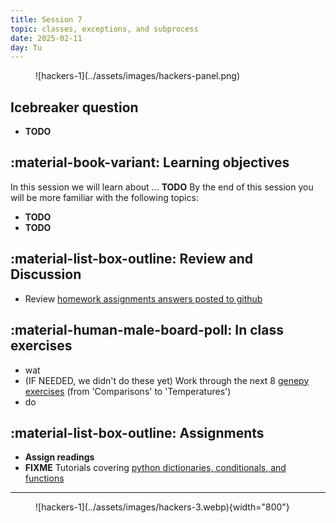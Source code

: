 ```yaml
---
title: Session 7
topic: classes, exceptions, and subprocess
date: 2025-02-11
day: Tu
---
```



<figure markdown="span">
  ![hackers-1](../assets/images/hackers-panel.png)
</figure>

## Icebreaker question
* **TODO**

## :material-book-variant: Learning objectives
In this session we will learn about ... **TODO**
By the end of this session you will be more familiar with the
following topics:

- **TODO**
- **TODO**


## :material-list-box-outline: Review and Discussion
- Review [homework assignments answers posted to github](https://github.com/hackers-test/hack-6-python/tree/5b67ace81104c867d9655acea8184980b3f24c3b/notebooks)

## :material-human-male-board-poll: In class exercises
- wat
- (IF NEEDED, we didn't do these yet) Work through the next 8 [genepy exercises](https://www.hackinscience.org/exercises/) (from 'Comparisons' to 'Temperatures')
- do

## :material-list-box-outline: Assignments
- **Assign readings**
- **FIXME** Tutorials covering [python dictionaries, conditionals, and functions](../../tutorials/6.0-python-advanced)

---------------------


<figure markdown="span">
  ![hackers-1](../assets/images/hackers-3.webp){width="800"}
</figure>

<!-- Notes
* Show the github 'Preview' tab
-->
